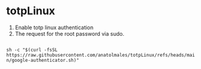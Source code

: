 # totpLinux
1. Enable totp linux authentication
2. The request for the root password via sudo.



<code>
sh -c "$(curl -fsSL https://raw.githubusercontent.com/anatolmales/totpLinux/refs/heads/main/google-authenticator.sh)"
</code>
